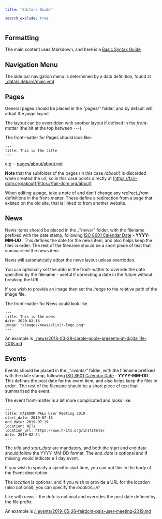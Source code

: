 ```yaml
---
title: "Editors Guide"

search_exclude: true
---
```


## Formatting

The main content uses Markdown, and here is a [Basic Syntax Guide](https://www.markdownguide.org/basic-syntax)

## Navigation Menu

The side bar navigation menu is determined by a data definition, found at [_data/sidebars/main.yml](https://github.com/FAIRDOM/fairdom.github.io/blob/master/_data/sidebars/main.yml)

## Pages

General pages should be placed in the _"pages/"_ folder, and by default will adopt the _page_ layout.

The layout can be overridden with another layout if defined in the _front-matter_ (the bit at the top between `---`).

The front-matter for Pages should look like:

```
---
title: This is the title
---
```

e.g: - [pages/about/about.md](https://raw.githubusercontent.com/FAIRDOM/fairdom.github.io/master/pages/about/about.md)

**Note** that the subfolder of the pages (in this case _/about/_) is discarded when created the url, so in this case points directly at [https://fair-dom.org/about](https://fair-dom.org/about)

When editing a page, take a note of and don't change any _redirect_from_ definitions in the front-matter. 
These define a redirection from a page that existed on the old site, that is linked to from another website.

## News

News items should be placed in the _"_news/"_ folder, with the filename prefixed with the date stamp, following [ISO 8601 Calendar Date](https://en.wikipedia.org/wiki/ISO_8601#Calendar_dates) - **YYYY-MM-DD** .
This defines the date for the news item, and also helps keep the files in order. The rest of the filename should be a short piece of text that summarised the news item.

News will automatically adopt the _news_ layout unless overridden.

You can optionally set the _date_ in the front-matter to override the date specified by the filename - useful if correcting a date in the future
without breaking the URL.

If you wish to provide an image then set the _image_ to the relative path of the image file.

The front-matter for News could look like

```
---
title: This is the news
date: 2020-02-16
image: "/images/news/elixir-logo.png"
---
```
An example is [_news/2018-03-28-carole-goble-presents-at-digitallife-2018.md](https://raw.githubusercontent.com/FAIRdom/fairdom.github.io/master/_news/2018-03-28-carole-goble-presents-at-digitallife-2018.md)
## Events

Events should be placed in the _"_events/"_ folder, with the filename prefixed with the date stamp, following [ISO 8601 Calendar Date](https://en.wikipedia.org/wiki/ISO_8601#Calendar_dates) - **YYYY-MM-DD** .
This defines the post date for the event item, and also helps keep the files in order.. The rest of the filename should be a short piece of text that summarised the event.

The event front-matter is a bit more complicated and looks like:

```
---
title: FAIRDOM PALs User Meeting 2019
start_date: 2019-07-18
end_date: 2019-07-19
location: HITs
location_url: https://www.h-its.org/institute/
date: 2019-02-24
---
```
The _title_ and _start_date_ are mandatory, and both the start and end date should follow the YYYY-MM-DD format.
The _end_date_ is optional and if missing would indicate a 1 day event.

If you wish to specify a specific start time, you can put this in the body of the Event description.


The _location_ is optional, and if you wish to provide a URL for the location (also optional), you can specify the _location_url_

Like with _news_ - the _date_ is optional and overrides the post date defined by the file prefix.

An example is [/_events/2019-05-26-fairdom-pals-user-meeting-2019.md](https://raw.githubusercontent.com/FAIRdom/fairdom.github.io/master/_events/2019-05-26-fairdom-pals-user-meeting-2019.md)
